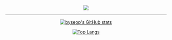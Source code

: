 <div align="center"
<a href="https://github.com/byseop">
  <img src="https://hits.seeyoufarm.com/api/count/incr/badge.svg?url=https%3A%2F%2Fgithub.com%2Fbyseop&count_bg=%23000000&title_bg=%23000000&icon=github.svg&icon_color=%23E7E7E7&title=GitHub&edge_flat=false)"/>
</a>
<hr/>

<div>
  
  [![byseop's GitHub stats](https://github-readme-stats.vercel.app/api?username=byseop&count_private=true&show_icons=true&theme=github_dark)](https://github-readme-stats.vercel.app/api?username=byseop&count_private=true&show_icons=true&theme=github_dark)
  
  [![Top Langs](https://github-readme-stats.vercel.app/api/top-langs/?username=byseop&theme=github_dark)](https://github.com/byseop/github-readme-stats&theme=github_dark)
 </div>
</div>
